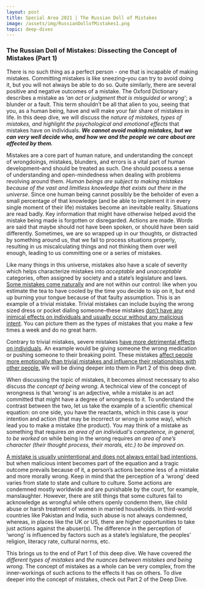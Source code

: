 ```yaml
---
layout: post
title: Special Area 2021 | The Russian Doll of Mistakes
image: /assets/img/RussianDollofMistakes1.png
topic: deep-dives
---
```


### The Russian Doll of Mistakes: Dissecting the Concept of Mistakes (Part 1)

There is no such thing as a perfect person - one that is incapable of making mistakes. Committing mistakes is like sneezing–you can try to avoid doing it, but you will not always be able to do so. Quite similarly, there are several positive and negative outcomes of a mistake. The Oxford Dictionary describes a mistake as *‘an act or judgment that is misguided or wrong’*; a blunder or a fault. This term shouldn’t be all that alien to you, seeing that you, as a human being, have and will make your fair share of mistakes in life. In this deep dive, we will discuss the *nature of mistakes, types of mistakes, and highlight the psychological and emotional effects* that mistakes have on individuals. ***We cannot avoid making mistakes, but we can very well decide who, and how we and the people we care about are affected by them.***

Mistakes are a core part of human nature, and understanding the concept of wrongdoings, mistakes, blunders, and errors is a vital part of human development–and should be treated as such. One should possess a sense of understanding and open-mindedness when dealing with problems revolving around them. *Human beings are subject to making mistakes because of the vast and limitless knowledge that exists out there in the universe.* Since one human being cannot possibly be the beholder of even a small percentage of that knowledge (and be able to implement it in every single moment of their life) mistakes become an inevitable reality. Situations are read badly. Key information that might have otherwise helped avoid the mistake being made is forgotten or disregarded. Actions are made. Words are said that maybe should not have been spoken, or should have been said differently. Sometimes, we are so wrapped up in our thoughts, or distracted by something around us, that we fail to process situations properly, resulting in us miscalculating things and not thinking them over well enough, leading to us committing one or a series of mistakes.

Like many things in this universe, mistakes also have a scale of severity which helps characterize mistakes into *acceptable* and *unacceptable* categories, often assigned by society and a state’s legislature and laws. <u>Some mistakes come naturally</u> and are not within our control: like when you estimate the tea to have cooled by the time you decide to sip on it, but end up burning your tongue because of that faulty assumption. This is an example of a trivial mistake. Trivial mistakes can include buying the wrong sized dress or pocket dialing someone–these mistakes <u>don’t have any inimical effects on individuals and usually occur without any malicious intent</u>. You can picture them as the types of mistakes that you make a few times a week and do no great harm. 

Contrary to trivial mistakes, severe mistakes <u>have more detrimental effects on individuals</u>. An example would be giving someone the wrong medication or pushing someone to their breaking point. These mistakes <u>affect people more emotionally than trivial mistakes and influence their relationships with other people.</u> We will be diving deeper into them in Part 2 of this deep dive.

When discussing the topic of mistakes, it becomes almost necessary to also discuss *the concept of being wrong*. A technical view of the concept of wrongness is that ‘wrong’ is an adjective, while a mistake is an act committed that might have a degree of wrongness to it. To understand the contrast between the two, let us take the example of a scientific chemical equation: on one side, you have the reactants, which in this case is your intention and action (that may be incorrect or wrong in some way), which lead you to make a mistake (the product). You may think of a mistake as something that requires *an area of an individual's competence, in general, to be worked* on while being in the wrong requires *an area of one’s character (their thought process, their morals, etc.) to be improved on.* 

<u>A mistake is usually unintentional and does not always entail bad intentions,</u> but when malicious intent becomes part of the equation and a tragic outcome prevails because of it, a person’s actions become less of a mistake and more morally wrong. Keep in mind that the perception of a ‘wrong’ deed varies from state to state and culture to culture. Some actions are condemned mostly worldwide and are punishable by the court, for example, manslaughter. However, there are still things that some cultures fail to acknowledge as wrongful while others openly condemn them, like child abuse or harsh treatment of women in married households. In third-world countries like Pakistan and India, such abuse is not always condemned, whereas, in places like the UK or US, there are higher opportunities to take just actions against the abuser(s). The difference in the perception of ‘wrong’ is influenced by factors such as a state’s legislature, the peoples’ religion, literacy rate, cultural norms, etc. 

This brings us to the end of Part 1 of this deep dive. We have covered *the different types of mistakes* and *the nuances between mistakes and being wrong*. The concept of mistakes as a whole can be very complex, from the inner-workings of such actions to the effects it has on others. To dive deeper into the concept of mistakes, check out Part 2 of the Deep Dive.
